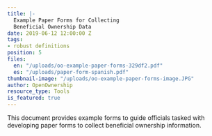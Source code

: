 ```yaml
---
title: |-
  Example Paper Forms for Collecting
  Beneficial Ownership Data
date: 2019-06-12 12:00:00 Z
tags:
- robust definitions
position: 5
files:
  en: "/uploads/oo-example-paper-forms-329df2.pdf"
  es: "/uploads/paper-form-spanish.pdf"
thumbnail-image: "/uploads/oo-example-paper-forms-image.JPG"
author: OpenOwnership
resource_type: Tools
is_featured: true
---
```


This document provides example forms to guide officials tasked with developing paper forms to collect beneficial ownership information.
